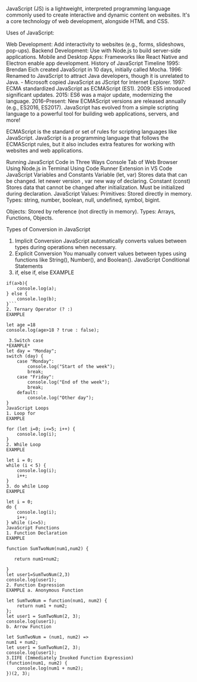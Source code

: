 JavaScript (JS) is a lightweight, interpreted programming language commonly used to create interactive and dynamic content on websites. It's a core technology of web development, alongside HTML and CSS.

Uses of JavaScript:

Web Development: Add interactivity to websites (e.g., forms, slideshows, pop-ups).
Backend Development: Use with Node.js to build server-side applications.
Mobile and Desktop Apps: Frameworks like React Native and Electron enable app development.
History of JavaScript
Timeline
1995: Brendan Eich created JavaScript in 10 days, initially called Mocha.
1996: Renamed to JavaScript to attract Java developers, though it is unrelated to Java. - Microsoft copied JavaScript as JScript for Internet Explorer.
1997: ECMA standardized JavaScript as ECMAScript (ES1).
2009: ES5 introduced significant updates.
2015: ES6 was a major update, modernizing the language.
2016–Present: New ECMAScript versions are released annually (e.g., ES2016, ES2017).
JavaScript has evolved from a simple scripting language to a powerful tool for building web applications, servers, and more!

ECMAScript is the standard or set of rules for scripting languages like JavaScript. JavaScript is a programming language that follows the ECMAScript rules, but it also includes extra features for working with websites and web applications.

Running JavaScript Code in Three Ways
Console Tab of Web Browser
Using Node.js in Terminal
Using Code Runner Extension in VS Code
JavaScript Variables and Constants
Variable (let, var)
Stores data that can be changed.
let newer version , var new way of declaring.
Constant (const)
Stores data that cannot be changed after initialization.
Must be initialized during declaration.
JavaScript Values:
Primitives: Stored directly in memory. Types: string, number, boolean, null, undefined, symbol, bigint.

Objects: Stored by reference (not directly in memory). Types: Arrays, Functions, Objects.

Types of Conversion in JavaScript
1. Implicit Conversion
JavaScript automatically converts values between types during operations when necessary.
2. Explicit Conversion
You manually convert values between types using functions like String(), Number(), and Boolean().
JavaScript Conditional Statements
1. if, else if, else
EXAMPLE

```let b= 11
if(a>b){
    console.log(a);
} else {
    console.log(b);
}```
2. Ternary Operator (? :)
EXAMPLE

let age =18
console.log(age>18 ? true : false);

 3.Switch case
*EXAMPLE*
let day = "Monday";
switch (day) {
    case "Monday":
        console.log("Start of the week");
        break;
    case "Friday":
        console.log("End of the week");
        break;
    default:
        console.log("Other day");
}
JavaScript Loops
1. Loop for
EXAMPLE

for (let i=0; i<=5; i++) {
    console.log(i);
}
2. While Loop
EXAMPLE

let i = 0;
while (i < 5) {
    console.log(i);
    i++;
}
3. do while Loop
EXAMPLE

let i = 0;
do {
    console.log(i);
    i++;
} while (i<=5);
JavaScript Functions
1. Function Declaration
EXAMPLE

function SumTwoNum(num1,num2) {

   return num1+num2;

}
let user1=SumTwoNum(2,3)
console.log(user1);
2. Function Expression
EXAMPLE a. Anonymous Function

let SumTwoNum = function(num1, num2) {
    return num1 + num2;
};
let user1 = SumTwoNum(2, 3);
console.log(user1);
b. Arrow Function

let SumTwoNum = (num1, num2) =>
num1 + num2;
let user1 = SumTwoNum(2, 3);
console.log(user1);
3.IIFE (Immediately Invoked Function Expression)
(function(num1, num2) {
    console.log(num1 + num2);
})(2, 3);
